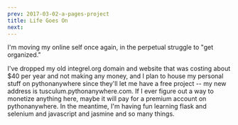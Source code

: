 ```yaml
---
prev: 2017-03-02-a-pages-project
title: Life Goes On
next:
---
```


I'm moving my online self once again, in the perpetual struggle to "get
organized."

I've dropped my old integrel.org domain and website that was costing about
$40 per year and not making any money, and I plan to house my personal
stuff on pythonanywhere since they'll let me have a free project -- my new
address is tusculum.pythonanywhere.com. If I ever figure out a way to
monetize anything here, maybe it will pay for a premium account on
pythonanywhere. In the meantime, I'm having fun learning flask and selenium
and javascript and jasmine and so many things.
